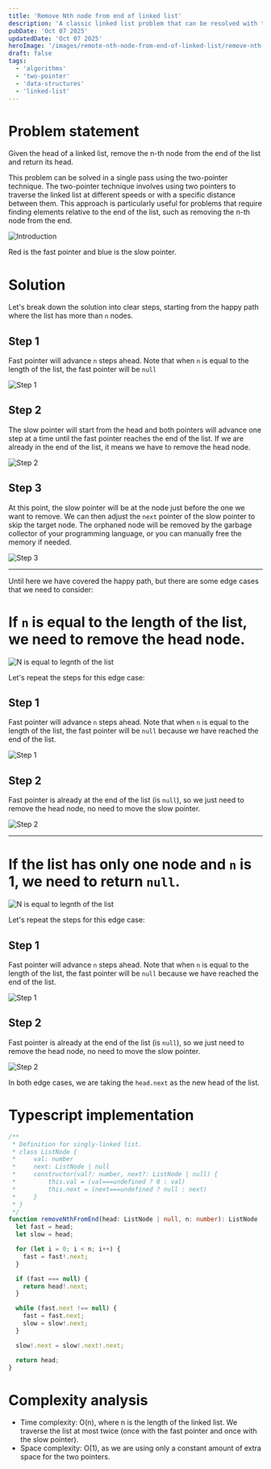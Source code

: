 ```yaml
---
title: 'Remove Nth node from end of linked list'
description: 'A classic linked list problem that can be resolved with the two-pointer technique.'
pubDate: 'Oct 07 2025'
updatedDate: 'Oct 07 2025'
heroImage: '/images/remote-nth-node-from-end-of-linked-list/remove-nth-node-from-end-of-list.drawio.svg'
draft: false
tags:
  - 'algorithms'
  - 'two-pointer'
  - 'data-structures'
  - 'linked-list'
---
```


# Problem statement

Given the head of a linked list, remove the n-th node from the end of the list and return its head.

This problem can be solved in a single pass using the two-pointer technique. The two-pointer technique involves using two pointers to traverse the linked list at different speeds or with a specific distance between them. This approach is particularly useful for problems that require finding elements relative to the end of the list, such as removing the n-th node from the end.

![Introduction](/images/remote-nth-node-from-end-of-linked-list/remove-nth-node-from-end-of-list-introduction.svg 'Introduction - Remove the n-th node from the end of the list')

Red is the fast pointer and blue is the slow pointer.

# Solution

Let's break down the solution into clear steps, starting from the happy path where the list has more than `n` nodes.

## Step 1

Fast pointer will advance `n` steps ahead. Note that when `n` is equal to the length of the list, the fast pointer will be `null`

![Step 1](/images/remote-nth-node-from-end-of-linked-list/remove-nth-node-from-end-of-list-step-1.svg 'Step 1 - Fast pointer advances n steps ahead')

## Step 2

The slow pointer will start from the head and both pointers will advance one step at a time until the fast pointer reaches the end of the list. If we are already in the end of the list, it means we have to remove the head node.

![Step 2](/images/remote-nth-node-from-end-of-linked-list/remove-nth-node-from-end-of-list-step-2.svg 'Step 2 - Slow pointer advances n steps ahead')

## Step 3

At this point, the slow pointer will be at the node just before the one we want to remove. We can then adjust the `next` pointer of the slow pointer to skip the target node. The orphaned node will be removed by the garbage collector of your programming language, or you can manually free the memory if needed.

![Step 3](/images/remote-nth-node-from-end-of-linked-list/remove-nth-node-from-end-of-list-step-3.svg 'Step 3 - Remove the target node')

---

Until here we have covered the happy path, but there are some edge cases that we need to consider:

# If `n` is equal to the length of the list, we need to remove the head node.

![N is equal to legnth of the list](/images/remote-nth-node-from-end-of-linked-list/remove-nth-node-from-end-of-list-edge-case-1.svg 'Edge case')

Let's repeat the steps for this edge case:

## Step 1

Fast pointer will advance `n` steps ahead. Note that when `n` is equal to the length of the list, the fast pointer will be `null` because we have reached the end of the list.

![Step 1](/images/remote-nth-node-from-end-of-linked-list/remove-nth-node-from-end-of-list-edge-case-1-step-1.svg 'Step 1 - Fast pointer advances n steps ahead')

## Step 2

Fast pointer is already at the end of the list (is `null`), so we just need to remove the head node, no need to move the slow pointer.

![Step 2](/images/remote-nth-node-from-end-of-linked-list/remove-nth-node-from-end-of-list-edge-case-1-step-2.svg 'Step 2 - Remove the head node')

---

# If the list has only one node and `n` is 1, we need to return `null`.

![N is equal to legnth of the list](/images/remote-nth-node-from-end-of-linked-list/remove-nth-node-from-end-of-list-edge-case-2.svg 'Edge case')

Let's repeat the steps for this edge case:

## Step 1

Fast pointer will advance `n` steps ahead. Note that when `n` is equal to the length of the list, the fast pointer will be `null` because we have reached the end of the list.

![Step 1](/images/remote-nth-node-from-end-of-linked-list/remove-nth-node-from-end-of-list-edge-case-2-step-1.svg 'Step 1 - Fast pointer advances n steps ahead')

## Step 2

Fast pointer is already at the end of the list (is `null`), so we just need to remove the head node, no need to move the slow pointer.

![Step 2](/images/remote-nth-node-from-end-of-linked-list/remove-nth-node-from-end-of-list-edge-case-2-step-2.svg 'Step 2 - Remove the head node')

In both edge cases, we are taking the `head.next` as the new head of the list.

# Typescript implementation

```typescript
/**
 * Definition for singly-linked list.
 * class ListNode {
 *     val: number
 *     next: ListNode | null
 *     constructor(val?: number, next?: ListNode | null) {
 *         this.val = (val===undefined ? 0 : val)
 *         this.next = (next===undefined ? null : next)
 *     }
 * }
 */
function removeNthFromEnd(head: ListNode | null, n: number): ListNode | null {
  let fast = head;
  let slow = head;

  for (let i = 0; i < n; i++) {
    fast = fast!.next;
  }

  if (fast === null) {
    return head!.next;
  }

  while (fast.next !== null) {
    fast = fast.next;
    slow = slow!.next;
  }

  slow!.next = slow!.next!.next;

  return head;
}
```

# Complexity analysis

- Time complexity: O(n), where n is the length of the linked list. We traverse the list at most twice (once with the fast pointer and once with the slow pointer).
- Space complexity: O(1), as we are using only a constant amount of extra space for the two pointers.
